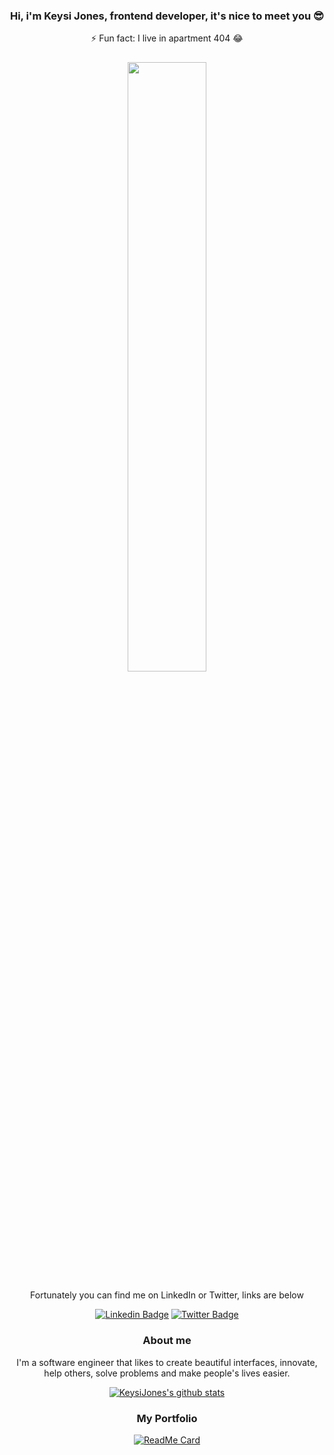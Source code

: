 <div style="margin: auto; text-align: center">

### Hi, i'm Keysi Jones, frontend developer, it's nice to meet you 😎

<!--
**KeysiJones/KeysiJones** is a ✨ _special_ ✨ repository because its `README.md` (this file) appears on your GitHub profile.

Here are some ideas to get you started:

- 🔭 I’m currently working on ...
- 🌱 I’m currently learning ...
- 👯 I’m looking to collaborate on ...
- 🤔 I’m looking for help with ...
- 💬 Ask me about ...
- 📫 How to reach me: ...
- 😄 Pronouns: ...
- ⚡ Fun fact: ...
-->
<!--
- 🔭 I’m currently working on ...
- 🌱 I’m currently learning ...
- 👯 I’m looking to collaborate on ...
- 🤔 I’m looking for help with ...
- 💬 Ask me about ...
- 📫 How to reach me: ...
- 😄 Pronouns: ... -->

⚡ Fun fact: I live in apartment 404 😂

  <img src="https://external-preview.redd.it/U5Z6Tx85_hs_TV5Sm7990ckwCMX9LfU6upyLsoGJJdA.jpg?auto=webp&s=4fd81ce826fdc4b11ed98d1375edd643b23dba9c" width="50%" style="border-radius: 10px; margin-top: 10px"/>

Fortunately you can find me on LinkedIn or Twitter, links are below

[![Linkedin Badge](https://img.shields.io/badge/-LinkedIn-black?style=for-the-badge&logo=Linkedin&logoColor=white&link=https://www.linkedin.com/in/keysijones/)](https://www.linkedin.com/in/keysijones/) [![Twitter Badge](https://img.shields.io/badge/-twitter-black?style=for-the-badge&logo=Twitter&logoColor=white&link=https://twitter.com/keysi_jones)](https://twitter.com/keysi_jones)

### About me

I'm a software engineer that likes to create beautiful
interfaces, innovate, help others, solve problems and make
people's lives easier.<!--and technical instructor at [@treinaweb](https://www.treinaweb.com.br/).-->

[![KeysiJones's github stats](https://github-readme-stats.vercel.app/api?username=KeysiJones&theme=tokyonight&show_icons=true)](https://github.com/KeysiJones/)

<!--
- [Courses](https://www.treinaweb.com.br/cursos-online?q=fagner+pinheiro) 👨🏼‍🏫 - It's are technical courses on many technologies, such as Django, Flask, Python, Kotlin, Flutter, Dart, Git and more
- [Blog](https://www.treinaweb.com.br/blog/author/fagner-pinheiro/) ✍🏼 - I'm write about many things.
- [Website](https://fagnerpsantos.dev/) 💻 - Working on it.

-->

### My Portfolio

[![ReadMe Card](https://github-readme-stats.vercel.app/api/pin/?username=KeysiJones&repo=KeysiJones&theme=tokyonight&show_icons=true)](https://github.com/KeysiJones/KeysiJones)

</div>
